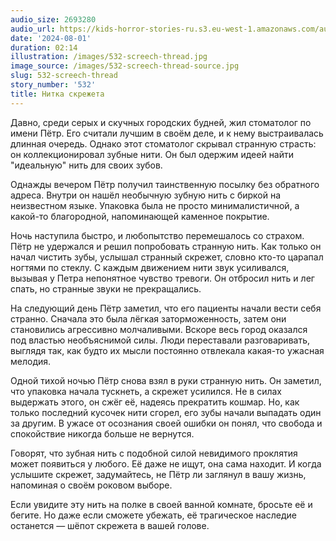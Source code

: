 ```yaml
---
audio_size: 2693280
audio_url: https://kids-horror-stories-ru.s3.eu-west-1.amazonaws.com/audio/532-screech-thread.mp3
date: '2024-08-01'
duration: 02:14
illustration: /images/532-screech-thread.jpg
image_source: /images/532-screech-thread-source.jpg
slug: 532-screech-thread
story_number: '532'
title: Нитка скрежета
---
```


Давно, среди серых и скучных городских будней, жил стоматолог по имени Пётр. Его считали лучшим в своём деле, и к нему выстраивалась длинная очередь. Однако этот стоматолог скрывал странную страсть: он коллекционировал зубные нити. Он был одержим идеей найти "идеальную" нить для своих зубов.

Однажды вечером Пётр получил таинственную посылку без обратного адреса. Внутри он нашёл необычную зубную нить с биркой на неизвестном языке. Упаковка была не просто минималистичной, а какой-то благородной, напоминающей каменное покрытие.

Ночь наступила быстро, и любопытство перемешалось со страхом. Пётр не удержался и решил попробовать странную нить. Как только он начал чистить зубы, услышал странный скрежет, словно кто-то царапал ногтями по стеклу. С каждым движением нити звук усиливался, вызывая у Петра непонятное чувство тревоги. Он отбросил нить и лег спать, но странные звуки не прекращались.

На следующий день Пётр заметил, что его пациенты начали вести себя странно. Сначала это была лёгкая заторможенность, затем они становились агрессивно молчаливыми. Вскоре весь город оказался под властью необъяснимой силы. Люди переставали разговаривать, выглядя так, как будто их мысли постоянно отвлекала какая-то ужасная мелодия.

Одной тихой ночью Пётр снова взял в руки странную нить. Он заметил, что упаковка начала тускнеть, а скрежет усилился. Не в силах выдержать этого, он сжёг её, надеясь прекратить кошмар. Но, как только последний кусочек нити сгорел, его зубы начали выпадать один за другим. В ужасе от осознания своей ошибки он понял, что свобода и спокойствие никогда больше не вернутся.

Говорят, что зубная нить с подобной силой невидимого проклятия может появиться у любого. Её даже не ищут, она сама находит. И когда услышите скрежет, задумайтесь, не Пётр ли заглянул в вашу жизнь, напоминая о своём роковом выборе.

Если увидите эту нить на полке в своей ванной комнате, бросьте её и бегите. Но даже если сможете убежать, её трагическое наследие останется — шёпот скрежета в вашей голове.